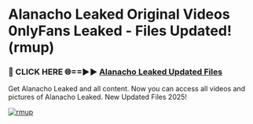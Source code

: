 # Alanacho Leaked Original Videos 0nlyFans Leaked - Files Updated! (rmup)

<h3>🔴 CLICK HERE 🌐==►► <a href="https://tinyurl.com/2m67pmp6" rel="nofollow">Alanacho Leaked Updated Files</a></h3>

Get Alanacho Leaked and all content. Now you can access all videos and pictures of Alanacho Leaked. New Updated Files 2025!

[![rmup](https://i.imgur.com/H4QAA4z.gif)](https://tinyurl.com/2m67pmp6)